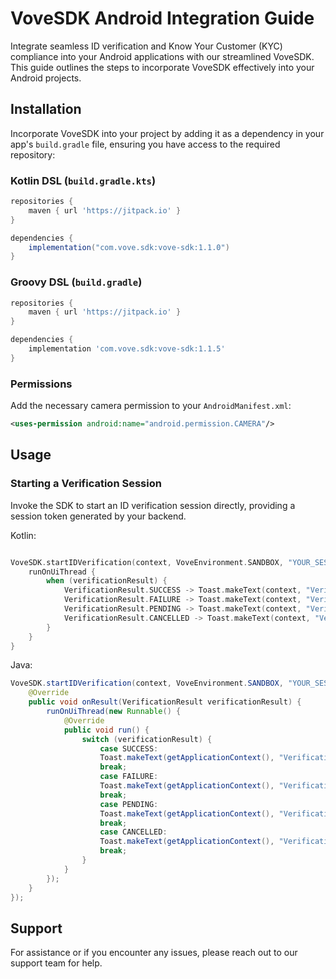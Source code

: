 VoveSDK Android Integration Guide
=================================

Integrate seamless ID verification and Know Your Customer (KYC) compliance into your Android applications with our streamlined VoveSDK. This guide outlines the steps to incorporate VoveSDK effectively into your Android projects.

Installation
------------

Incorporate VoveSDK into your project by adding it as a dependency in your app's `build.gradle` file, ensuring you have access to the required repository:

### Kotlin DSL (`build.gradle.kts`)


```groovy
repositories {
    maven { url 'https://jitpack.io' }
}

dependencies {
    implementation("com.vove.sdk:vove-sdk:1.1.0")
}
```

### Groovy DSL (`build.gradle`)

```groovy
repositories {
    maven { url 'https://jitpack.io' }
}

dependencies {
    implementation 'com.vove.sdk:vove-sdk:1.1.5'
}
```

### Permissions

Add the necessary camera permission to your `AndroidManifest.xml`:

```xml
<uses-permission android:name="android.permission.CAMERA"/>
```
Usage
-----

### Starting a Verification Session

Invoke the SDK to start an ID verification session directly, providing a session token generated by your backend.

Kotlin:

```kotlin

VoveSDK.startIDVerification(context, VoveEnvironment.SANDBOX, "YOUR_SESSION_TOKEN") { verificationResult ->
    runOnUiThread {
        when (verificationResult) {
            VerificationResult.SUCCESS -> Toast.makeText(context, "Verification success", Toast.LENGTH_LONG).show()
            VerificationResult.FAILURE -> Toast.makeText(context, "Verification failed", Toast.LENGTH_LONG).show()
            VerificationResult.PENDING -> Toast.makeText(context, "Verification pending", Toast.LENGTH_LONG).show()
            VerificationResult.CANCELLED -> Toast.makeText(context, "Verification canceled", Toast.LENGTH_LONG).show()
        }
    }
}
```

Java:

```java
VoveSDK.startIDVerification(context, VoveEnvironment.SANDBOX, "YOUR_SESSION_TOKEN", new VerificationResultCallback() {
    @Override
    public void onResult(VerificationResult verificationResult) {
        runOnUiThread(new Runnable() {
            @Override
            public void run() {
                switch (verificationResult) {
                    case SUCCESS:
                    Toast.makeText(getApplicationContext(), "Verification success", Toast.LENGTH_LONG).show();
                    break;
                    case FAILURE:
                    Toast.makeText(getApplicationContext(), "Verification failed", Toast.LENGTH_LONG).show();
                    break;
                    case PENDING:
                    Toast.makeText(getApplicationContext(), "Verification pending", Toast.LENGTH_LONG).show();
                    break;
                    case CANCELLED:
                    Toast.makeText(getApplicationContext(), "Verification canceled", Toast.LENGTH_LONG).show();
                    break;
                }
            }
        });
    }
});
```

Support
-------

For assistance or if you encounter any issues, please reach out to our support team for help.
